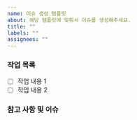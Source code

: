 ```yaml
---
name: 이슈 생성 템플릿
about: 해당 템플릿에 맞춰서 이슈를 생성해주세요.
title: ""
labels: ""
assignees: ""
---
```


### 작업 목록

- [ ] 작업 내용 1
- [ ] 작업 내용 2

### 참고 사항 및 이슈
